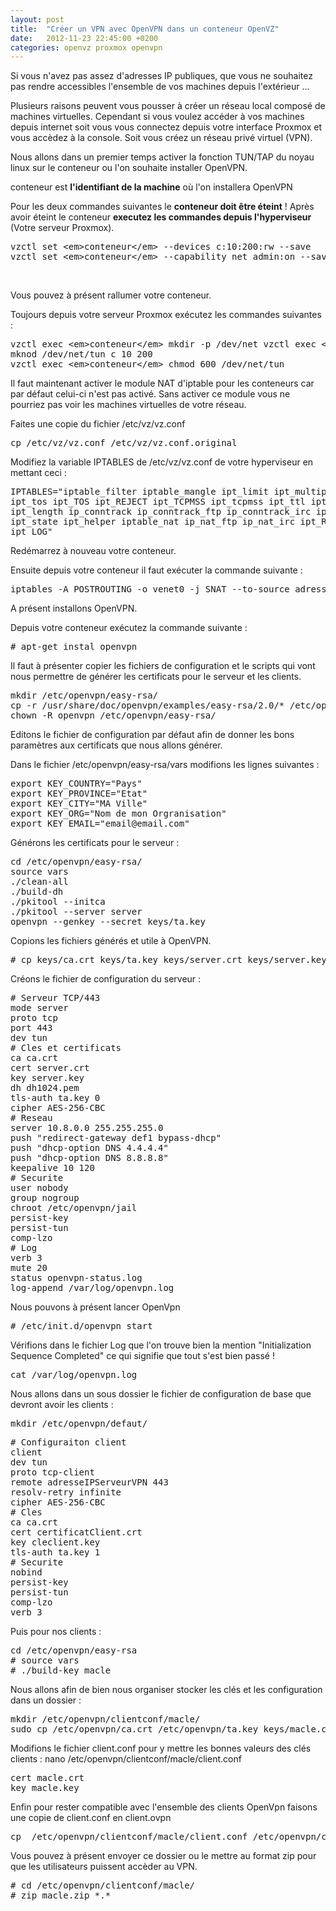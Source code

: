```yaml
---
layout: post
title:  "Créer un VPN avec OpenVPN dans un conteneur OpenVZ"
date:   2012-11-23 22:45:00 +0200
categories: openvz proxmox openvpn
---
```

Si vous n'avez pas assez d'adresses IP publiques, que vous ne souhaitez pas rendre accessibles l'ensemble de vos machines depuis l'extérieur ...

Plusieurs raisons peuvent vous pousser à créer un réseau local composé de machines virtuelles. Cependant si vous voulez accéder à vos machines depuis internet soit vous vous connectez depuis votre interface Proxmox et vous accèdez à la console. Soit vous créez un réseau privé virtuel (VPN).

Nous allons dans un premier temps activer la fonction TUN/TAP du noyau linux sur le conteneur ou l'on souhaite installer OpenVPN.

conteneur est <strong>l'identifiant de la machine</strong> où l'on installera OpenVPN

Pour les deux commandes suivantes le <strong>conteneur doit être éteint</strong> ! Après avoir éteint le conteneur <strong>executez les commandes depuis l'hyperviseur</strong> (Votre serveur Proxmox).
<pre class="brush: shell; gutter: true; first-line: 1; highlight: []; html-script: false">
vzctl set &lt;em&gt;conteneur&lt;/em&gt; --devices c:10:200:rw --save
vzctl set &lt;em&gt;conteneur&lt;/em&gt; --capability net_admin:on --save
</pre>
&nbsp;

Vous pouvez à présent rallumer votre conteneur.

Toujours depuis votre serveur Proxmox exécutez les commandes suivantes :
<pre class="brush: shell; gutter: true; first-line: 1; highlight: []; html-script: false">
vzctl exec &lt;em&gt;conteneur&lt;/em&gt; mkdir -p /dev/net vzctl exec &lt;em&gt;conteneur&lt;/em&gt;
mknod /dev/net/tun c 10 200
vzctl exec &lt;em&gt;conteneur&lt;/em&gt; chmod 600 /dev/net/tun
</pre>

Il faut maintenant activer le module NAT d'iptable pour les conteneurs car par défaut celui-ci n'est pas activé. Sans activer ce module vous ne pourriez pas voir les machines virtuelles de votre réseau.

Faites une copie du fichier /etc/vz/vz.conf

<pre class="brush: shell; gutter: true; first-line: 1; highlight: []; html-script: false">
cp /etc/vz/vz.conf /etc/vz/vz.conf.original</pre>

Modifiez la variable IPTABLES de /etc/vz/vz.conf de votre hyperviseur en mettant ceci :
<pre class="brush: shell; gutter: true; first-line: 1; highlight: []; html-script: false">
IPTABLES=&quot;iptable_filter iptable_mangle ipt_limit ipt_multiport
ipt_tos ipt_TOS ipt_REJECT ipt_TCPMSS ipt_tcpmss ipt_ttl ipt_LOG
ipt_length ip_conntrack ip_conntrack_ftp ip_conntrack_irc ipt_conntrack
ipt_state ipt_helper iptable_nat ip_nat_ftp ip_nat_irc ipt_REDIRECT
ipt_LOG&quot;</pre>

Redémarrez à nouveau votre conteneur.

Ensuite depuis votre conteneur il faut exécuter la commande suivante :
<pre class="brush: shell; gutter: true; first-line: 1; highlight: []; html-script: false">
iptables -A POSTROUTING -o venet0 -j SNAT --to-source adresseIpDeVotreConteneur
</pre>
A présent installons OpenVPN.

Depuis votre conteneur exécutez la commande suivante :
<pre class="brush: shell; gutter: true; first-line: 1; highlight: []; html-script: false">
# apt-get instal openvpn</pre>

Il faut à présenter copier les fichiers de configuration et le scripts qui vont nous permettre de générer les certificats pour le serveur et les clients.
<pre class="brush: shell; gutter: true; first-line: 1; highlight: []; html-script: false">
mkdir /etc/openvpn/easy-rsa/
cp -r /usr/share/doc/openvpn/examples/easy-rsa/2.0/* /etc/openvpn/easy-rsa/
chown -R openvpn /etc/openvpn/easy-rsa/
</pre>

Editons le fichier de configuration par défaut afin de donner les bons paramètres aux certificats que nous allons générer.

Dans le fichier /etc/openvpn/easy-rsa/vars modifions les lignes suivantes :
<pre class="brush: shell; gutter: true; first-line: 1; highlight: []; html-script: false">
export KEY_COUNTRY=&quot;Pays&quot;
export KEY_PROVINCE=&quot;Etat&quot;
export KEY_CITY=&quot;MA Ville&quot;
export KEY_ORG=&quot;Nom de mon Orgranisation&quot;
export KEY_EMAIL=&quot;email@email.com&quot;
</pre>

Générons les certificats pour le serveur :
<pre class="brush: shell; gutter: true; first-line: 1; highlight: []; html-script: false">
cd /etc/openvpn/easy-rsa/
source vars
./clean-all
./build-dh
./pkitool --initca
./pkitool --server server
openvpn --genkey --secret keys/ta.key
</pre>

Copions les fichiers générés et utile à OpenVPN.
<pre class="brush: shell; gutter: true; first-line: 1; highlight: []; html-script: false">
# cp keys/ca.crt keys/ta.key keys/server.crt keys/server.key keys/dh1024.pem /etc/openvpn/
</pre>

Créons le fichier de configuration du serveur :
<pre class="brush: shell; gutter: true; first-line: 1; highlight: []; html-script: false">
# Serveur TCP/443
mode server
proto tcp
port 443
dev tun
# Cles et certificats
ca ca.crt
cert server.crt
key server.key
dh dh1024.pem
tls-auth ta.key 0
cipher AES-256-CBC
# Reseau
server 10.8.0.0 255.255.255.0
push &quot;redirect-gateway def1 bypass-dhcp&quot;
push &quot;dhcp-option DNS 4.4.4.4&quot;
push &quot;dhcp-option DNS 8.8.8.8&quot;
keepalive 10 120
# Securite
user nobody
group nogroup
chroot /etc/openvpn/jail
persist-key
persist-tun
comp-lzo
# Log
verb 3
mute 20
status openvpn-status.log
log-append /var/log/openvpn.log
</pre>

Nous pouvons à présent lancer OpenVpn
<pre class="brush: shell; gutter: true; first-line: 1; highlight: []; html-script: false">
# /etc/init.d/openvpn start
</pre>

Vérifions dans le fichier Log que l'on trouve bien la mention "Initialization Sequence Completed" ce qui signifie que tout s'est bien passé !
<pre class="brush: shell; gutter: true; first-line: 1; highlight: []; html-script: false">
cat /var/log/openvpn.log
</pre>

Nous allons dans un sous dossier le fichier de configuration de base que devront avoir les clients :

<pre class="brush: shell; gutter: true; first-line: 1; highlight: []; html-script: false">
mkdir /etc/openvpn/defaut/
</pre>

<pre class="brush: shell; gutter: true; first-line: 1; highlight: []; html-script: false">
# Configuraiton client
client
dev tun
proto tcp-client
remote adresseIPServeurVPN 443
resolv-retry infinite
cipher AES-256-CBC
# Cles
ca ca.crt
cert certificatClient.crt
key cleclient.key
tls-auth ta.key 1
# Securite
nobind
persist-key
persist-tun
comp-lzo
verb 3
</pre>

Puis pour nos clients :

<pre class="brush: shell; gutter: true; first-line: 1; highlight: []; html-script: false">
cd /etc/openvpn/easy-rsa
# source vars
# ./build-key macle
</pre>



Nous allons afin de bien nous organiser stocker les clés et les configuration dans un dossier :
<pre class="brush: shell; gutter: true; first-line: 1; highlight: []; html-script: false">
mkdir /etc/openvpn/clientconf/macle/
sudo cp /etc/openvpn/ca.crt /etc/openvpn/ta.key keys/macle.crt keys/macle.key /etc/openvpn/defaut/client.conf /etc/openvpn/clientconf/maclé/
</pre>

Modifions le fichier client.conf pour y mettre les bonnes valeurs des clés clients :
nano /etc/openvpn/clientconf/macle/client.conf
<pre class="brush: shell; gutter: true; first-line: 1; highlight: []; html-script: false">
cert macle.crt
key macle.key
</pre>

Enfin pour rester compatible avec l'ensemble des clients OpenVpn faisons une copie de client.conf en client.ovpn

<pre class="brush: shell; gutter: true; first-line: 1; highlight: []; html-script: false">
cp  /etc/openvpn/clientconf/macle/client.conf /etc/openvpn/clientconf/macle/client.ovpn
</pre>

Vous pouvez à présent envoyer ce dossier ou le mettre au format zip pour que les utilisateurs puissent accèder au VPN.

<pre class="brush: shell; gutter: true; first-line: 1; highlight: []; html-script: false">
# cd /etc/openvpn/clientconf/macle/
# zip macle.zip *.*
</pre>

